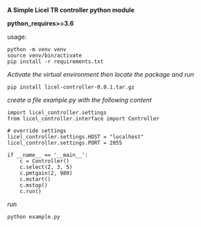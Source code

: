 **A Simple Licel TR controller python module**

**python_requires>=3.6**

usage:  


`python -m venv venv`  
`source venv/bin/activate`  
`pip install -r requirements.txt`  

*Activate the virtual environment then locate the
package and run*

`pip install licel-controller-0.0.1.tar.gz`

*create a file exaḿple.py with the following content*

```
import licel_controller.settings
from licel_controller.interface import Controller

# override settings
licel_controller.settings.HOST = "localhost"
licel_controller.settings.PORT = 2055

if __name__ == '__main__':
    c = Controller()
    c.select(2, 3, 5)
    c.pmtgain(2, 980)
    c.mstart()
    c.mstop()
    c.run()
```

*run*

`python example.py`
